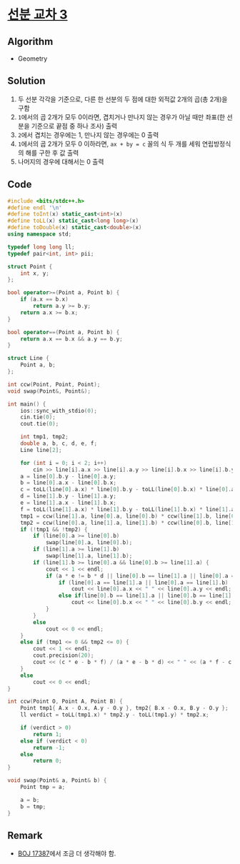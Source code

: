 # [선분 교차 3](https://www.acmicpc.net/problem/20149)

## Algorithm
* Geometry

## Solution
1. 두 선분 각각을 기준으로, 다른 한 선분의 두 점에 대한 외적값 2개의 곱(총 2개)을 구함
2. ```1```에서의 곱 2개가 모두 0이라면, 겹치거나 만나지 않는 경우가 아닐 때만 좌표(한 선분을 기준으로 끝점 중 하나 조사) 출력
3. ```2```에서 겹치는 경우에는 1, 만나지 않는 경우에는 0 출력
4. ```1```에서의 곱 2개가 모두 0 이하라면, ```ax + by = c``` 꼴의 식 두 개를 세워 연립방정식의 해를 구한 후 값 출력
5. 나머지의 경우에 대해서는 0 출력

## Code
```cpp
#include <bits/stdc++.h>
#define endl '\n'
#define toInt(x) static_cast<int>(x)
#define toLL(x) static_cast<long long>(x)
#define toDouble(x) static_cast<double>(x)
using namespace std;

typedef long long ll;
typedef pair<int, int> pii;

struct Point {
	int x, y;
};

bool operator>=(Point a, Point b) {
	if (a.x == b.x)
		return a.y >= b.y;
	return a.x >= b.x;
}

bool operator==(Point a, Point b) {
	return a.x == b.x && a.y == b.y;
}

struct Line {
	Point a, b;
};

int ccw(Point, Point, Point);
void swap(Point&, Point&);

int main() {
	ios::sync_with_stdio(0);
	cin.tie(0);
	cout.tie(0);

	int tmp1, tmp2;
	double a, b, c, d, e, f;
	Line line[2];

	for (int i = 0; i < 2; i++)
		cin >> line[i].a.x >> line[i].a.y >> line[i].b.x >> line[i].b.y;
	a = line[0].b.y - line[0].a.y;
	b = line[0].a.x - line[0].b.x;
	c = toLL(line[0].a.x) * line[0].b.y - toLL(line[0].b.x) * line[0].a.y;
	d = line[1].b.y - line[1].a.y;
	e = line[1].a.x - line[1].b.x;
	f = toLL(line[1].a.x) * line[1].b.y - toLL(line[1].b.x) * line[1].a.y;
	tmp1 = ccw(line[1].a, line[0].a, line[0].b) * ccw(line[1].b, line[0].a, line[0].b);
	tmp2 = ccw(line[0].a, line[1].a, line[1].b) * ccw(line[0].b, line[1].a, line[1].b);
	if (!tmp1 && !tmp2) {
		if (line[0].a >= line[0].b)
			swap(line[0].a, line[0].b);
		if (line[1].a >= line[1].b)
			swap(line[1].a, line[1].b);
		if (line[1].b >= line[0].a && line[0].b >= line[1].a) {
			cout << 1 << endl;
			if (a * e != b * d || line[0].b == line[1].a || line[0].a == line[1].b) {
				if (line[0].a == line[1].a || line[0].a == line[1].b)
					cout << line[0].a.x << " " << line[0].a.y << endl;
				else if(line[0].b == line[1].a || line[0].b == line[1].b)
					cout << line[0].b.x << " " << line[0].b.y << endl;
			}
		}
		else
			cout << 0 << endl;
	}
	else if (tmp1 <= 0 && tmp2 <= 0) {
		cout << 1 << endl;
		cout.precision(20);
		cout << (c * e - b * f) / (a * e - b * d) << " " << (a * f - c * d) / (a * e - b * d) << endl;
	}
	else
		cout << 0 << endl;
}

int ccw(Point O, Point A, Point B) {
	Point tmp1{ A.x - O.x, A.y - O.y }, tmp2{ B.x - O.x, B.y - O.y };
	ll verdict = toLL(tmp1.x) * tmp2.y - toLL(tmp1.y) * tmp2.x;

	if (verdict > 0)
		return 1;
	else if (verdict < 0)
		return -1;
	else
		return 0;
}

void swap(Point& a, Point& b) {
	Point tmp = a;

	a = b;
	b = tmp;
}
```

## Remark
* [BOJ 17387](https://www.acmicpc.net/problem/17387)에서 조금 더 생각해야 함.